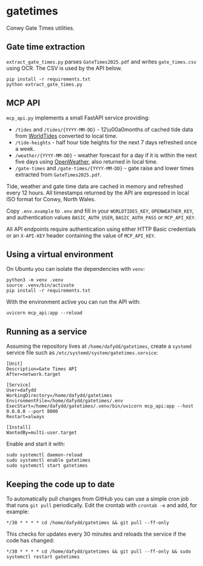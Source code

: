 # gatetimes

Conwy Gate Times utilities.

## Gate time extraction

`extract_gate_times.py` parses `GateTimes2025.pdf` and writes `gate_times.csv`
using OCR.  The CSV is used by the API below.

```
pip install -r requirements.txt
python extract_gate_times.py
```

## MCP API

`mcp_api.py` implements a small FastAPI service providing:

- `/tides` and `/tides/{YYYY-MM-DD}` - 12\u00a0months of cached tide data from
  [WorldTides](https://www.worldtides.info/apidocs) converted to local time.
- `/tide-heights` - half hour tide heights for the next 7 days refreshed once a
  week.
- `/weather/{YYYY-MM-DD}` - weather forecast for a day if it is within the next
  five days using [OpenWeather](https://openweathermap.org/api/one-call-3), also
  returned in local time.
- `/gate-times` and `/gate-times/{YYYY-MM-DD}` - gate raise and lower times
  extracted from `GateTimes2025.pdf`.


Tide, weather and gate time data are cached in memory and refreshed every
12&nbsp;hours. All timestamps returned by the API are expressed in local ISO
format for Conwy, North Wales.


Copy `.env.example` to `.env` and fill in your `WORLDTIDES_KEY`,
`OPENWEATHER_KEY`, and authentication values `BASIC_AUTH_USER`,
`BASIC_AUTH_PASS` or `MCP_API_KEY`.

All API endpoints require authentication using either HTTP Basic credentials or
an `X-API-KEY` header containing the value of `MCP_API_KEY`.

## Using a virtual environment

On Ubuntu you can isolate the dependencies with `venv`:

```
python3 -m venv .venv
source .venv/bin/activate
pip install -r requirements.txt
```

With the environment active you can run the API with:

```
uvicorn mcp_api:app --reload
```

## Running as a service

Assuming the repository lives at `/home/dafydd/gatetimes`, create a
`systemd` service file such as `/etc/systemd/system/gatetimes.service`:

```
[Unit]
Description=Gate Times API
After=network.target

[Service]
User=dafydd
WorkingDirectory=/home/dafydd/gatetimes
EnvironmentFile=/home/dafydd/gatetimes/.env
ExecStart=/home/dafydd/gatetimes/.venv/bin/uvicorn mcp_api:app --host 0.0.0.0 --port 8000
Restart=always

[Install]
WantedBy=multi-user.target
```

Enable and start it with:

```
sudo systemctl daemon-reload
sudo systemctl enable gatetimes
sudo systemctl start gatetimes
```

## Keeping the code up to date

To automatically pull changes from GitHub you can use a simple cron job that
runs `git pull` periodically.  Edit the crontab with `crontab -e` and add, for
example:

```
*/30 * * * * cd /home/dafydd/gatetimes && git pull --ff-only
```

This checks for updates every 30 minutes and reloads the service if the code has
changed:

```
*/30 * * * * cd /home/dafydd/gatetimes && git pull --ff-only && sudo systemctl restart gatetimes
```
